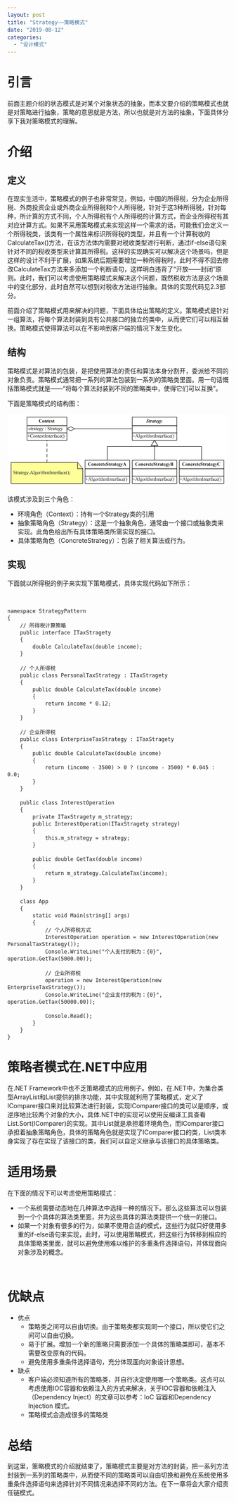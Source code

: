 ```yaml
---
layout: post
title: "Strategy——策略模式"
date: "2019-08-12"
categories: 
  - "设计模式"
---
```


# 引言

前面主题介绍的状态模式是对某个对象状态的抽象，而本文要介绍的策略模式也就是对策略进行抽象，策略的意思就是方法，所以也就是对方法的抽象，下面具体分享下我对策略模式的理解。

# 介绍

## 定义

在现实生活中，策略模式的例子也非常常见，例如，中国的所得税，分为企业所得税、外商投资企业或外商企业所得税和个人所得税，针对于这3种所得税，针对每种，所计算的方式不同，个人所得税有个人所得税的计算方式，而企业所得税有其对应计算方式。如果不采用策略模式来实现这样一个需求的话，可能我们会定义一个所得税类，该类有一个属性来标识所得税的类型，并且有一个计算税收的CalculateTax()方法，在该方法体内需要对税收类型进行判断，通过if-else语句来针对不同的税收类型来计算其所得税。这样的实现确实可以解决这个场景吗，但是这样的设计不利于扩展，如果系统后期需要增加一种所得税时，此时不得不回去修改CalculateTax方法来多添加一个判断语句，这样明白违背了“开放——封闭”原则。此时，我们可以考虑使用策略模式来解决这个问题，既然税收方法是这个场景中的变化部分，此时自然可以想到对税收方法进行抽象。具体的实现代码见2.3部分。

前面介绍了策略模式用来解决的问题，下面具体给出策略的定义。策略模式是针对一组算法，将每个算法封装到具有公共接口的独立的类中，从而使它们可以相互替换。策略模式使得算法可以在不影响到客户端的情况下发生变化。

## 结构

策略模式是对算法的包装，是把使用算法的责任和算法本身分割开，委派给不同的对象负责。策略模式通常把一系列的算法包装到一系列的策略类里面。用一句话慨括策略模式就是——“将每个算法封装到不同的策略类中，使得它们可以互换”。

下面是策略模式的结构图：

[![](/assets/image/default/141546169028846-1.png)](http://127.0.0.1/?attachment_id=4050)

该模式涉及到三个角色：

- 环境角色（Context）：持有一个Strategy类的引用
- 抽象策略角色（Strategy）：这是一个抽象角色，通常由一个接口或抽象类来实现。此角色给出所有具体策略类所需实现的接口。
- 具体策略角色（ConcreteStrategy）：包装了相关算法或行为。

## 实现

下面就以所得税的例子来实现下策略模式，具体实现代码如下所示：

 

```
namespace StrategyPattern
{
    // 所得税计算策略
    public interface ITaxStragety
    {
        double CalculateTax(double income);
    }

    // 个人所得税
    public class PersonalTaxStrategy : ITaxStragety
    {
        public double CalculateTax(double income)
        {
            return income * 0.12;
        }
    }

    // 企业所得税
    public class EnterpriseTaxStrategy : ITaxStragety
    {
        public double CalculateTax(double income)
        {
            return (income - 3500) > 0 ? (income - 3500) * 0.045 : 0.0;
        }
    }

    public class InterestOperation
    {
        private ITaxStragety m_strategy;
        public InterestOperation(ITaxStragety strategy)
        {
            this.m_strategy = strategy;
        }

        public double GetTax(double income)
        {
            return m_strategy.CalculateTax(income);
        }
    }

    class App
    {
        static void Main(string[] args)
        {
            // 个人所得税方式
            InterestOperation operation = new InterestOperation(new PersonalTaxStrategy());
            Console.WriteLine("个人支付的税为：{0}", operation.GetTax(5000.00));

            // 企业所得税
            operation = new InterestOperation(new EnterpriseTaxStrategy());
            Console.WriteLine("企业支付的税为：{0}", operation.GetTax(50000.00));

            Console.Read();
        }
    }
}
```

# 策略者模式在.NET中应用

在.NET Framework中也不乏策略模式的应用例子。例如，在.NET中，为集合类型ArrayList和List<T>提供的排序功能，其中实现就利用了策略模式，定义了IComparer接口来对比较算法进行封装，实现IComparer接口的类可以是顺序，或逆序地比较两个对象的大小，具体.NET中的实现可以使用反编译工具查看List<T>.Sort(IComparer<T>)的实现。其中List<T>就是承担着环境角色，而IComparer<T>接口承担着抽象策略角色，具体的策略角色就是实现了IComparer<T>接口的类，List<T>类本身实现了存在实现了该接口的类，我们可以自定义继承与该接口的具体策略类。

# 适用场景

在下面的情况下可以考虑使用策略模式：

- 一个系统需要动态地在几种算法中选择一种的情况下。那么这些算法可以包装到一个个具体的算法类里面，并为这些具体的算法类提供一个统一的接口。
- 如果一个对象有很多的行为，如果不使用合适的模式，这些行为就只好使用多重的if-else语句来实现，此时，可以使用策略模式，把这些行为转移到相应的具体策略类里面，就可以避免使用难以维护的多重条件选择语句，并体现面向对象涉及的概念。

 

# 优缺点

- 优点
    - 策略类之间可以自由切换。由于策略类都实现同一个接口，所以使它们之间可以自由切换。
    - 易于扩展。增加一个新的策略只需要添加一个具体的策略类即可，基本不需要改变原有的代码。
    - 避免使用多重条件选择语句，充分体现面向对象设计思想。
- 缺点
    - 客户端必须知道所有的策略类，并自行决定使用哪一个策略类。这点可以考虑使用IOC容器和依赖注入的方式来解决，关于IOC容器和依赖注入（Dependency Inject）的文章可以参考：IoC 容器和Dependency Injection 模式。
    - 策略模式会造成很多的策略类

# 总结

到这里，策略模式的介绍就结束了，策略模式主要是对方法的封装，把一系列方法封装到一系列的策略类中，从而使不同的策略类可以自由切换和避免在系统使用多重条件选择语句来选择针对不同情况来选择不同的方法。在下一章将会大家介绍责任链模式。
